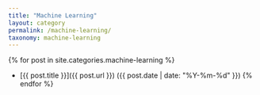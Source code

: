```yaml
---
title: "Machine Learning"
layout: category
permalink: /machine-learning/
taxonomy: machine-learning
---
```


{% for post in site.categories.machine-learning %}

- [{{ post.title }}]({{ post.url }}) ({{ post.date | date: "%Y-%m-%d" }})
  {% endfor %}
